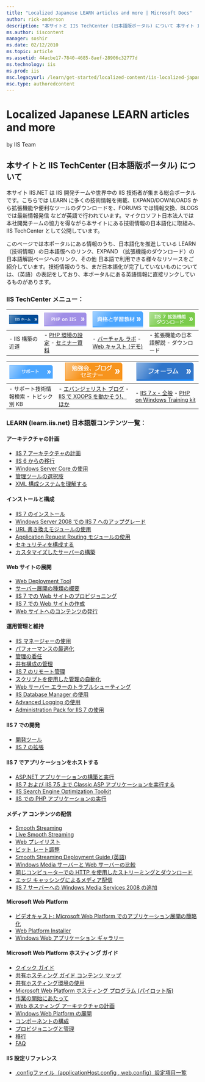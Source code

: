 ```yaml
---
title: "Localized Japanese LEARN articles and more | Microsoft Docs"
author: rick-anderson
description: "本サイトと IIS TechCenter (日本語版ポータル) について 本サイト IIS.NET は IIS 開発チームや世界中の IIS 技術者が集まる総合ポータルです。こちらでは LEARN に多くの技術情報を掲載、EXPAND/DOWNLOADS から拡張機能や便利なツールのダウンロードを、FORUMS..."
ms.author: iiscontent
manager: soshir
ms.date: 02/12/2010
ms.topic: article
ms.assetid: 44acbe17-7840-4685-8aef-28906c32777d
ms.technology: iis
ms.prod: iis
msc.legacyurl: /learn/get-started/localized-content/iis-localized-japanese-learn-articles-and-more
msc.type: authoredcontent
---
```

Localized Japanese LEARN articles and more
====================
by IIS Team

## 本サイトと IIS TechCenter (日本語版ポータル) について

本サイト IIS.NET は IIS 開発チームや世界中の IIS 技術者が集まる総合ポータルです。こちらでは LEARN に多くの技術情報を掲載、EXPAND/DOWNLOADS から拡張機能や便利なツールのダウンロードを、FORUMS では情報交換、BLOGS では最新情報発信 などが英語で行われています。マイクロソフト日本法人では本社開発チームの協力を得ながら本サイトにある技術情報の日本語化に取組み、IIS TechCenter として公開しています。

このページでは本ポータルにある情報のうち、日本語化を推進している LEARN （技術情報）の日本語版へのリンク、EXPAND （拡張機能のダウンロード）の日本語解説ページへのリンク、その他 日本語で利用できる様々なリソースをご紹介しています。技術情報のうち、まだ日本語化が完了していないものについては、（英語）の表記をしており、本ポータルにある英語情報に直接リンクしているものがあります。

### IIS TechCenter メニュー：

| [![](iis-localized-japanese-learn-articles-and-more/_static/image1.png)](https://technet.microsoft.com/ja-jp/iis/default.aspx "IIS TechCenter (日本語版)") | [![](iis-localized-japanese-learn-articles-and-more/_static/image2.png)](https://technet.microsoft.com/ja-jp/iis/ee794964.aspx "PHP on IIS (日本語版)") | [![](iis-localized-japanese-learn-articles-and-more/_static/image3.png)](https://technet.microsoft.com/ja-jp/iis/dd936209.aspx "IIS の資格と学習教材 (日本語版)") | [![](iis-localized-japanese-learn-articles-and-more/_static/image4.png)](https://technet.microsoft.com/ja-jp/iis/dd742256.aspx "IIS 7 拡張機能のダウンロード") |
| --- | --- | --- | --- |
| - IIS 構築の近道 | - [PHP 環境の設定](https://technet.microsoft.com/ja-jp/iis/ee794964.aspx#lerning "PHP 環境の設定") - [セミナー資料](https://technet.microsoft.com/ja-jp/iis/ee794964.aspx#doc "PHP セミナー資料") | - [バーチャル ラボ](https://technet.microsoft.com/ja-jp/iis/dd936209.aspx#touch "バーチャル ラボ") - [Web キャスト (デモ)](https://technet.microsoft.com/ja-jp/iis/dd936209.aspx#watch "Web キャスト") | - 拡張機能の日本語解説 - ダウンロード |


| [![](iis-localized-japanese-learn-articles-and-more/_static/image5.png)](https://technet.microsoft.com/ja-jp/iis/dd627539.aspx "サポート (日本語版)") | [![](iis-localized-japanese-learn-articles-and-more/_static/image6.png)](https://technet.microsoft.com/ja-jp/iis/dd936208.aspx "勉強会、ブログ、セミナー (日本語版)") | [![](iis-localized-japanese-learn-articles-and-more/_static/image7.png)](https://social.technet.microsoft.com/Forums/ja-JP/category/iis "IIS フォーラム (日本語版)") |
| --- | --- | --- |
| - サポート技術情報検索 - トピック別 KB | - [エバンジェリスト ブログ](https://technet.microsoft.com/ja-jp/iis/dd936208.aspx#blog "エバンジェリストのブログ") - [IIS で XOOPS を動かそう!、ほか](https://technet.microsoft.com/ja-jp/iis/dd936208.aspx#community "IIS でオープンソースを動かそう!") | - [IIS 7.x - 全般](https://social.technet.microsoft.com/Forums/ja-JP/iis7ja/threads "IIS 7.x (全般) フォーラム") - [PHP on Windows Training kit](https://social.technet.microsoft.com/Forums/ja-JP/iisphpkitja/threads "PHP on Windows Training kit (全般) フォーラム") |


### LEARN (learn.iis.net) 日本語版コンテンツ一覧：

#### アーキテクチャの計画

- [IIS 7 アーキテクチャの計画](https://technet.microsoft.com/ja-jp/library/dd939082.aspx)
- <a id="ctl00_mainContentContainer_ctl141_ctl00_ctl01"></a>[IIS 6 からの移行](https://technet.microsoft.com/ja-jp/library/ee890771.aspx)
- <a id="ctl00_mainContentContainer_ctl141_ctl00_ctl02"></a>[Windows Server Core の使用](https://technet.microsoft.com/ja-jp/library/dd939112.aspx)
- <a id="ctl00_mainContentContainer_ctl141_ctl00_ctl03"></a>[管理ツールの選択肢](https://technet.microsoft.com/ja-jp/library/dd647602.aspx)
- <a id="ctl00_mainContentContainer_ctl141_ctl00_ctl04"></a>[XML 構成システムを理解する](https://technet.microsoft.com/ja-jp/library/dd647606.aspx)

#### インストールと構成

- <a id="ctl00_mainContentContainer_ctl142_ctl00_ctl00"></a>[IIS 7 のインストール](https://technet.microsoft.com/ja-jp/library/dd647600)
- <a id="ctl00_mainContentContainer_ctl142_ctl00_ctl01"></a>[Windows Server 2008 での IIS 7 へのアップグレード](https://technet.microsoft.com/ja-jp/library/ee890790.aspx)
- <a id="ctl00_mainContentContainer_ctl142_ctl00_ctl02"></a>[URL 書き換えモジュールの使用](https://technet.microsoft.com/ja-jp/library/dd939109.aspx)
- <a id="ctl00_mainContentContainer_ctl142_ctl00_ctl03"></a>[Application Request Routing モジュールの使用](https://technet.microsoft.com/ja-jp/library/ee886282.aspx)
- <a id="ctl00_mainContentContainer_ctl142_ctl00_ctl04"></a>[セキュリティを構成する](https://technet.microsoft.com/ja-jp/library/dd939058.aspx)
- <a id="ctl00_mainContentContainer_ctl142_ctl00_ctl05"></a>[カスタマイズしたサーバーの構築](https://technet.microsoft.com/ja-jp/library/ee886273.aspx)

#### Web サイトの展開

- <a id="ctl00_mainContentContainer_ctl143_ctl00_ctl00"></a>[Web Deployment Tool](https://technet.microsoft.com/ja-jp/library/dd939114.aspx)
- <a id="ctl00_mainContentContainer_ctl143_ctl00_ctl01"></a>[サーバー展開の種類の概要](https://technet.microsoft.com/ja-jp/library/ee909418.aspx)
- <a id="ctl00_mainContentContainer_ctl143_ctl00_ctl02"></a>[IIS 7 での Web サイトのプロビジョニング](https://technet.microsoft.com/ja-jp/library/dd939083.aspx)
- <a id="ctl00_mainContentContainer_ctl143_ctl00_ctl03"></a>[IIS 7 での Web サイトの作成](https://technet.microsoft.com/ja-jp/library/dd939061.aspx)
- <a id="ctl00_mainContentContainer_ctl143_ctl00_ctl04"></a>[Web サイトへのコンテンツの発行](https://technet.microsoft.com/ja-jp/library/dd939084.aspx)

#### 運用管理と維持

- <a id="ctl00_mainContentContainer_ctl144_ctl00_ctl00"></a>[IIS マネージャーの使用](https://technet.microsoft.com/ja-jp/library/dd647607.aspx)
- <a id="ctl00_mainContentContainer_ctl144_ctl00_ctl01"></a>[パフォーマンスの最適化](https://technet.microsoft.com/ja-jp/library/ee155431.aspx)
- <a id="ctl00_mainContentContainer_ctl144_ctl00_ctl02"></a>[管理の委任](https://technet.microsoft.com/ja-jp/library/ee175741.aspx)
- <a id="ctl00_mainContentContainer_ctl144_ctl00_ctl03"></a>[共有構成の管理](https://technet.microsoft.com/ja-jp/library/ee155428.aspx)
- <a id="ctl00_mainContentContainer_ctl144_ctl00_ctl04"></a>[IIS 7 のリモート管理](https://technet.microsoft.com/ja-jp/library/ee175762.aspx)
- <a id="ctl00_mainContentContainer_ctl144_ctl00_ctl05"></a>[スクリプトを使用した管理の自動化](https://technet.microsoft.com/ja-jp/library/ee155453.aspx)
- <a id="ctl00_mainContentContainer_ctl144_ctl00_ctl06"></a>[Web サーバー エラーのトラブルシューティング](https://technet.microsoft.com/ja-jp/library/ee155448.aspx)
- <a id="ctl00_mainContentContainer_ctl144_ctl00_ctl07"></a>[IIS Database Manager の使用](https://technet.microsoft.com/ja-jp/library/ff454132.aspx)
- <a id="ctl00_mainContentContainer_ctl144_ctl00_ctl08"></a>[Advanced Logging の使用](https://technet.microsoft.com/ja-jp/library/ee155450.aspx)
- <a id="ctl00_mainContentContainer_ctl144_ctl00_ctl09"></a>[Administration Pack for IIS 7 の使用](https://technet.microsoft.com/ja-jp/library/ee155454.aspx)

#### IIS 7 での開発

- <a id="ctl00_mainContentContainer_ctl145_ctl00_ctl1"></a>[開発ツール](https://technet.microsoft.com/ja-jp/library/ff454100.aspx)
- <a id="ctl00_mainContentContainer_ctl145_ctl00_ctl01"></a>[IIS 7 の拡張](https://technet.microsoft.com/ja-jp/library/ff453954.aspx)

#### IIS 7 でアプリケーションをホストする

- <a id="ctl00_mainContentContainer_ctl146_ctl00_ctl00"></a>[ASP.NET アプリケーションの構築と実行](https://technet.microsoft.com/ja-jp/library/ff453955.aspx)
- <a id="ctl00_mainContentContainer_ctl146_ctl00_ctl01"></a>[IIS 7 および IIS 7.5 上で Classic ASP アプリケーションを実行する](https://technet.microsoft.com/ja-jp/library/ee155445.aspx)
- <a id="ctl00_mainContentContainer_ctl146_ctl00_ctl02"></a>[IIS Search Engine Optimization Toolkit](https://technet.microsoft.com/ja-jp/library/ff433497.aspx)
- <a id="ctl00_mainContentContainer_ctl146_ctl00_ctl03"></a>[IIS での PHP アプリケーションの実行](https://technet.microsoft.com/ja-jp/library/ee155446.aspx)

#### メディア コンテンツの配信

- <a id="ctl00_mainContentContainer_ctl147_ctl00_ctl00"></a>[Smooth Streaming](https://technet.microsoft.com/ja-jp/library/dd775200.aspx)
- <a id="ctl00_mainContentContainer_ctl147_ctl00_ctl01"></a>[Live Smooth Streaming](https://technet.microsoft.com/ja-jp/library/dd775194.aspx)
- <a id="ctl00_mainContentContainer_ctl147_ctl00_ctl02"></a>[Web プレイリスト](https://technet.microsoft.com/ja-jp/library/ee890812.aspx)
- <a id="ctl00_mainContentContainer_ctl147_ctl00_ctl03"></a>[ビット レート調整](https://technet.microsoft.com/ja-jp/library/ee890813.aspx)
- [Smooth Streaming Deployment Guide (英語)](../../media/smooth-streaming/smooth-streaming-deployment-guide.md)
- <a id="ctl00_mainContentContainer_ctl147_ctl00_ctl04"></a>[Windows Media サーバーと Web サーバーの比較](https://technet.microsoft.com/ja-jp/library/dd775201.aspx)
- <a id="ctl00_mainContentContainer_ctl147_ctl00_ctl05"></a>[同じコンピューターでの HTTP を使用したストリーミングとダウンロード](https://technet.microsoft.com/ja-jp/library/ee890796.aspx)
- <a id="ctl00_mainContentContainer_ctl147_ctl00_ctl06"></a>[エッジ キャッシングによるメディア配信](https://technet.microsoft.com/ja-jp/library/ee890811.aspx)
- <a id="ctl00_mainContentContainer_ctl147_ctl00_ctl07"></a>[IIS 7 サーバーへの Windows Media Services 2008 の追加](https://technet.microsoft.com/ja-jp/library/ee890789.aspx)

#### Microsoft Web Platform

- <a id="ctl00_mainContentContainer_ctl148_ctl00_ctl00"></a>[ビデオキャスト: Microsoft Web Platform でのアプリケーション展開の簡略化](https://technet.microsoft.com/ja-jp/library/ee890815.aspx)
- <a id="ctl00_mainContentContainer_ctl148_ctl00_ctl01"></a>[Web Platform Installer](https://technet.microsoft.com/ja-jp/library/ee890799.aspx)
- <a id="ctl00_mainContentContainer_ctl148_ctl00_ctl02"></a>[Windows Web アプリケーション ギャラリー](https://technet.microsoft.com/ja-jp/library/ee890810.aspx)

#### Microsoft Web Platform ホスティング ガイド

- <a id="ctl00_mainContentContainer_ctl149_ctl00_ctl00"></a>[クイック ガイド](https://technet.microsoft.com/ja-jp/library/ff454084.aspx)
- <a id="ctl00_mainContentContainer_ctl149_ctl00_ctl01"></a>[共有ホスティング ガイド コンテンツ マップ](https://technet.microsoft.com/ja-jp/library/ff454113.aspx)
- <a id="ctl00_mainContentContainer_ctl149_ctl00_ctl02"></a>[共有ホスティング環境の使用](https://technet.microsoft.com/ja-jp/library/ff454129.aspx)
- <a id="ctl00_mainContentContainer_ctl149_ctl00_ctl03"></a>[Microsoft Web Platform ホスティング プログラム (パイロット版)](https://technet.microsoft.com/ja-jp/library/ff454131.aspx)
- <a id="ctl00_mainContentContainer_ctl149_ctl00_ctl04"></a>[作業の開始にあたって](https://technet.microsoft.com/ja-jp/library/ff453966.aspx)
- <a id="ctl00_mainContentContainer_ctl149_ctl00_ctl05"></a>[Web ホスティング アーキテクチャの計画](https://technet.microsoft.com/ja-jp/library/ff453957.aspx)
- <a id="ctl00_mainContentContainer_ctl149_ctl00_ctl06"></a>[Windows Web Platform の展開](https://technet.microsoft.com/ja-jp/library/ff453958.aspx)
- <a id="ctl00_mainContentContainer_ctl149_ctl00_ctl07"></a>[コンポーネントの構成](https://technet.microsoft.com/ja-jp/library/ff453959.aspx)
- <a id="ctl00_mainContentContainer_ctl149_ctl00_ctl08"></a>[プロビジョニングと管理](https://technet.microsoft.com/ja-jp/library/ff453962.aspx)
- <a id="ctl00_mainContentContainer_ctl149_ctl00_ctl09"></a>[移行](https://technet.microsoft.com/ja-jp/library/ff454020.aspx)
- <a id="ctl00_mainContentContainer_ctl149_ctl00_ctl10"></a>[FAQ](https://technet.microsoft.com/ja-jp/library/ff453967.aspx)

#### IIS 設定リファレンス

- [.configファイル（applicationHost.config , web.config）設定項目一覧](https://technet.microsoft.com/ja-jp/library/ee431610.aspx)